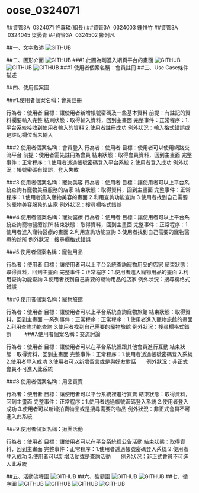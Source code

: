 # oose_0324071


##資管3A  0324071  許鑫璘(組長)
##資管3A  0324003  鍾惟竹
##資管3A  0324045  梁晏青
##資管3A  0324502  鄭俐凡

##一、文字敘述
![GITHUB](https://github.com/0324071/oose_0324071/blob/master/14876073_1759575354295525_733205621_o.jpg "git圖示")

##二、圖形介面
![GITHUB](https://github.com/0324071/oose_0324071/blob/master/%E5%9C%96%E5%BD%A2%E4%BB%8B%E9%9D%A21.jpg "git圖示")
###1.此圖為剛進入網頁平台的畫面
![GITHUB](https://github.com/0324071/oose_0324071/blob/master/%E5%9C%96%E5%BD%A2%E4%BB%8B%E9%9D%A22.jpg "git圖示")
![GITHUB](https://github.com/0324071/oose_0324071/blob/master/%E5%9C%96%E5%BD%A2%E4%BB%8B%E9%9D%A23.jpg "git圖示")
![GITHUB](https://github.com/0324071/oose_0324071/blob/master/%E5%9C%96%E5%BD%A2%E4%BB%8B%E9%9D%A23.jpg "git圖示")
###1.使用者個案名稱：會員註冊
##三、Use Case條件描述

##四、使用個案圖

###1.使用者個案名稱：會員註冊

行為者：使用者
目標：讓使用者新增帳號密碼及一些基本資料 
前提：有註記的資料欄要輸入完整
結束狀態：取得輸入資料，回到主畫面
完整事件：正常程序：1.平台系統接收到使用者輸入的資料 2.使用者註冊成功 
         例外狀況：輸入格式錯誤或是註記欄位尚未輸入

###2.使用者個案名稱：會員登入
行為者：使用者 
目標：使用者可以使用網路交流平台
前提：使用者需先註冊為會員 
結束狀態：取得會員資料，回到主畫面 
完整事件：正常程序：1.使用者透過帳號密碼登入平台系統 2.使用者登入成功 
         例外狀況：帳號密碼有錯誤，登入失敗

###3.使用者個案名稱：寵物美容
行為者：使用者 
目標：讓使用者可以上平台系統查詢有寵物美容服務的店家 
結束狀態：取得資料，回到主畫面
完整事件：正常程序：1.使用者進入寵物美容的畫面 2.利用查詢功能查詢 3.使用者找到自己需要的寵物美容服務的店家
         例外狀況：搜尋欄格式錯誤

###4.使用者個案名稱：寵物醫療
行為者：使用者 
目標：讓使用者可以上平台系統查詢寵物醫療診所
結束狀態：取得資料，回到主畫面
完整事件：正常程序：1.使用者進入寵物醫療的畫面 2.利用查詢功能查詢 3.使用者找到自己需要的寵物醫療的診所
         例外狀況：搜尋欄格式錯誤

###5.使用者個案名稱：寵物用品

行為者：使用者 
目標：讓使用者可以上平台系統查詢寵物用品的店家
結束狀態：取得資料，回到主畫面
完整事件：正常程序：1.使用者進入寵物用品的畫面 2.利用查詢功能查詢 3.使用者找到自己需要的寵物用品的店家
         例外狀況：搜尋欄格式錯誤

###6.使用者個案名稱：寵物旅館

行為者：使用者 
目標：讓使用者可以上平台系統查詢寵物旅館
結束狀態：取得資料，回到主畫面
一系列事件：正常程序：正常程序：1.使用者進入寵物旅館的畫面 2.利用查詢功能查詢 3.使用者找到自己需要的寵物旅館
         例外狀況：搜尋欄格式錯誤
         
###7.使用者個案名稱：交流討論

行為者：使用者 
目標：讓使用者可以在平台系統裡跟其他會員進行互動
結束狀態：取得資料，回到主畫面
完整事件：正常程序：1.使用者透過帳號密碼登入系統 2.使用者登入成功 3.使用者可以新增留言或是與好友對話
         例外狀況：非正式會員不可進入此系統

###8.使用者個案名稱：用品買賣

行為者：使用者 
目標：讓使用者可以平台系統裡進行買賣 
結束狀態：取得資料，回到主畫面 
完整事件：正常程序：1.使用者透過帳號密碼登入系統 2.使用者登入成功 3.使用者可以新增拍賣物品或是搜尋需要的物品
         例外狀況：非正式會員不可進入此系統

###9.使用者個案名稱：揪團活動

行為者：使用者 
目標：讓使用者可以在平台系統裡公告活動
結束狀態：取得資料，回到主畫面 
完整事件：正常程序：1.使用者透過帳號密碼登入系統 2.使用者登入成功 3.使用者可以新增活動或是查詢活動
         例外狀況：非正式會員不可進入此系統

##五、活動流程圖
![GITHUB](https://github.com/0324071/oose_0324071/blob/master/%E6%B4%BB%E5%8B%95%E6%B5%81%E7%A8%8B%E5%9C%96.jpg "git圖示")
##六、強韌圖
![GITHUB](https://github.com/0324071/oose_0324071/blob/master/%E5%BC%B7%E9%9F%8C%E5%9C%96.jpg "git圖示")
![GITHUB](https://github.com/0324071/oose_0324071/blob/master/%E5%BC%B7%E9%9F%8C%E5%9C%96%E5%88%86%E6%9E%90.jpg "git圖示")
##七、循序圖
![GITHUB](https://github.com/0324071/oose_0324071/blob/master/%E5%BE%AA%E5%BA%8F1.jpg "git圖示")
![GITHUB](https://github.com/0324071/oose_0324071/blob/master/%E5%BE%AA%E5%BA%8F2.jpg "git圖示")
![GITHUB](https://github.com/0324071/oose_0324071/blob/master/%E5%BE%AA%E5%BA%8F3.jpg "git圖示")
![GITHUB](https://github.com/0324071/oose_0324071/blob/master/%E5%BE%AA%E5%BA%8F4.jpg "git圖示")
